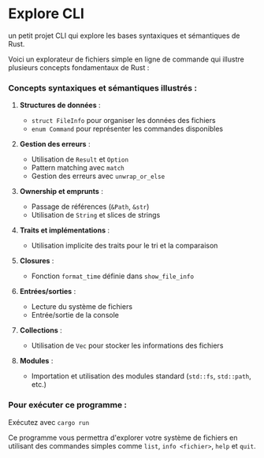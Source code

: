 # Explore CLI 

un petit projet CLI qui explore les bases syntaxiques et sémantiques de Rust. 

Voici un explorateur de fichiers simple en ligne de commande qui illustre plusieurs concepts fondamentaux de Rust :

### Concepts syntaxiques et sémantiques illustrés :

1. **Structures de données** :
   - `struct FileInfo` pour organiser les données des fichiers
   - `enum Command` pour représenter les commandes disponibles

2. **Gestion des erreurs** :
   - Utilisation de `Result` et `Option`
   - Pattern matching avec `match`
   - Gestion des erreurs avec `unwrap_or_else`

3. **Ownership et emprunts** :
   - Passage de références (`&Path`, `&str`)
   - Utilisation de `String` et slices de strings

4. **Traits et implémentations** :
   - Utilisation implicite des traits pour le tri et la comparaison

5. **Closures** :
   - Fonction `format_time` définie dans `show_file_info`

6. **Entrées/sorties** :
   - Lecture du système de fichiers
   - Entrée/sortie de la console

7. **Collections** :
   - Utilisation de `Vec` pour stocker les informations des fichiers

8. **Modules** :
   - Importation et utilisation des modules standard (`std::fs`, `std::path`, etc.)

### Pour exécuter ce programme :

Exécutez avec `cargo run`

Ce programme vous permettra d'explorer votre système de fichiers en utilisant des commandes simples comme `list`, `info <fichier>`, `help` et `quit`.

